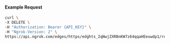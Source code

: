 <!-- Code generated for API Clients. DO NOT EDIT. -->

#### Example Request

```bash
curl \
-X DELETE \
-H "Authorization: Bearer {API_KEY}" \
-H "Ngrok-Version: 2" \
https://api.ngrok.com/edges/https/edghts_2qNwjZXRBnKW7z64qqaHEeuwdp1/routes/edghtsrt_2qNwjZmX59ULMmvRj6KUNyklBEo/webhook_verification
```
